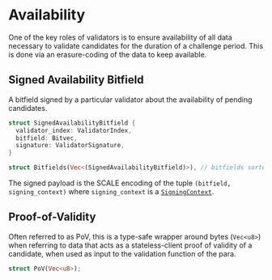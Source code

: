 # Availability

One of the key roles of validators is to ensure availability of all data necessary to validate
candidates for the duration of a challenge period. This is done via an erasure-coding of the data to keep available.

## Signed Availability Bitfield

A bitfield signed by a particular validator about the availability of pending candidates.


```rust
struct SignedAvailabilityBitfield {
  validator_index: ValidatorIndex,
  bitfield: Bitvec,
  signature: ValidatorSignature,
}

struct Bitfields(Vec<(SignedAvailabilityBitfield)>), // bitfields sorted by validator index, ascending
```

The signed payload is the SCALE encoding of the tuple `(bitfield, signing_context)` where `signing_context` is a [`SigningContext`](../types/candidate.md#signing-context).

## Proof-of-Validity

Often referred to as PoV, this is a type-safe wrapper around bytes (`Vec<u8>`) when referring to data that acts as a stateless-client proof of validity of a candidate, when used as input to the validation function of the para.

```rust
struct PoV(Vec<u8>);
```
